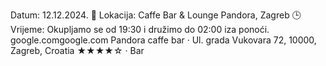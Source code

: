 
Datum: 12.12.2024.
:round_pushpin: Lokacija: Caffe Bar & Lounge Pandora, Zagreb
:clock3: Vrijeme: Okupljamo se od 19:30 i družimo do 02:00 iza ponoći.
google.comgoogle.com
Pandora caffe bar · Ul. grada Vukovara 72, 10000, Zagreb, Croatia
★★★★☆ · Bar
